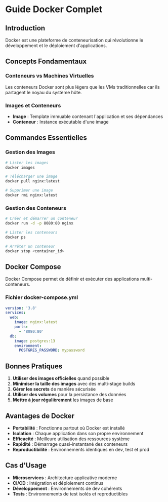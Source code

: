 # Guide Docker Complet

## Introduction

Docker est une plateforme de conteneurisation qui révolutionne le développement et le déploiement d'applications.

## Concepts Fondamentaux

### Conteneurs vs Machines Virtuelles

Les conteneurs Docker sont plus légers que les VMs traditionnelles car ils partagent le noyau du système hôte.

### Images et Conteneurs

- **Image** : Template immuable contenant l'application et ses dépendances
- **Conteneur** : Instance exécutable d'une image

## Commandes Essentielles

### Gestion des Images

```bash
# Lister les images
docker images

# Télécharger une image
docker pull nginx:latest

# Supprimer une image
docker rmi nginx:latest
```

### Gestion des Conteneurs

```bash
# Créer et démarrer un conteneur
docker run -d -p 8080:80 nginx

# Lister les conteneurs
docker ps

# Arrêter un conteneur
docker stop <container_id>
```

## Docker Compose

Docker Compose permet de définir et exécuter des applications multi-conteneurs.

### Fichier docker-compose.yml

```yaml
version: '3.8'
services:
  web:
    image: nginx:latest
    ports:
      - '8080:80'
  db:
    image: postgres:13
    environment:
      POSTGRES_PASSWORD: mypassword
```

## Bonnes Pratiques

1. **Utiliser des images officielles** quand possible
2. **Minimiser la taille des images** avec des multi-stage builds
3. **Gérer les secrets** de manière sécurisée
4. **Utiliser des volumes** pour la persistance des données
5. **Mettre à jour régulièrement** les images de base

## Avantages de Docker

- **Portabilité** : Fonctionne partout où Docker est installé
- **Isolation** : Chaque application dans son propre environnement
- **Efficacité** : Meilleure utilisation des ressources système
- **Rapidité** : Démarrage quasi-instantané des conteneurs
- **Reproductibilité** : Environnements identiques en dev, test et prod

## Cas d'Usage

- **Microservices** : Architecture applicative moderne
- **CI/CD** : Intégration et déploiement continus
- **Développement** : Environnements de dev cohérents
- **Tests** : Environnements de test isolés et reproductibles
